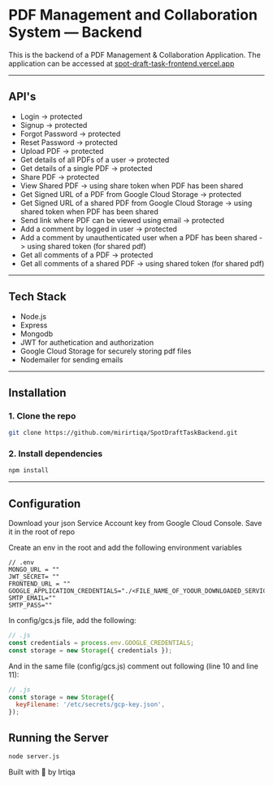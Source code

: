 # PDF Management and Collaboration System — Backend

This is the backend of a PDF Management & Collaboration Application. The application can be accessed at [spot-draft-task-frontend.vercel.app](spot-draft-task-frontend.vercel.app)

---

## API's

- Login                                                                                           -> protected                                                                    
- Signup                                                                                          -> protected  
- Forgot Password                                                                                 -> protected  
- Reset Password                                                                                  -> protected
- Upload PDF                                                                                      -> protected  
- Get details of all PDFs of a user                                                               -> protected  
- Get details of a single PDF                                                                     -> protected  
- Share PDF                                                                                       -> protected  
- View Shared PDF                                                                                 -> using share token when PDF has been shared
- Get Signed URL of a PDF from Google Cloud Storage                                               -> protected  
- Get Signed URL of a shared PDF from Google Cloud Storage                                        -> using shared token when PDF has been shared  
- Send link where PDF can be viewed using email                                                   -> protected  
- Add a comment by logged in user                                                                 -> protected  
- Add a comment by unauthenticated user when a PDF has been shared                                -> using shared token (for shared pdf)                    
- Get all comments of a PDF                                                                       -> protected  
- Get all comments of a shared PDF                                                                -> using shared token (for shared pdf)

---

## Tech Stack

- Node.js
- Express
- Mongodb
- JWT for authetication and authorization
- Google Cloud Storage for securely storing pdf files
- Nodemailer for sending emails

---

## Installation

### 1. Clone the repo

```bash
git clone https://github.com/mirirtiqa/SpotDraftTaskBackend.git
```

### 2. Install dependencies

```bash
npm install
```

---

## Configuration
Download your json Service Account key from Google Cloud Console. Save it in the root of repo

Create an env in the root and add the following environment variables

```env
// .env 
MONGO_URL = ""
JWT_SECRET= ""
FRONTEND_URL = ""
GOOGLE_APPLICATION_CREDENTIALS="./<FILE_NAME_OF_YOOUR_DOWNLOADED_SERVICE_ACCOUNT_KEY>" 
SMTP_EMAIL=""
SMTP_PASS=""
```
In config/gcs.js file, add the following:
```js
// .js
const credentials = process.env.GOOGLE_CREDENTIALS;
const storage = new Storage({ credentials });
```
And in the same file (config/gcs.js) comment out following (line 10 and line 11):
```js
// .js
const storage = new Storage({
  keyFilename: '/etc/secrets/gcp-key.json',
});
```

## Running the Server

```bash
node server.js
```



Built with 💙 by Irtiqa
